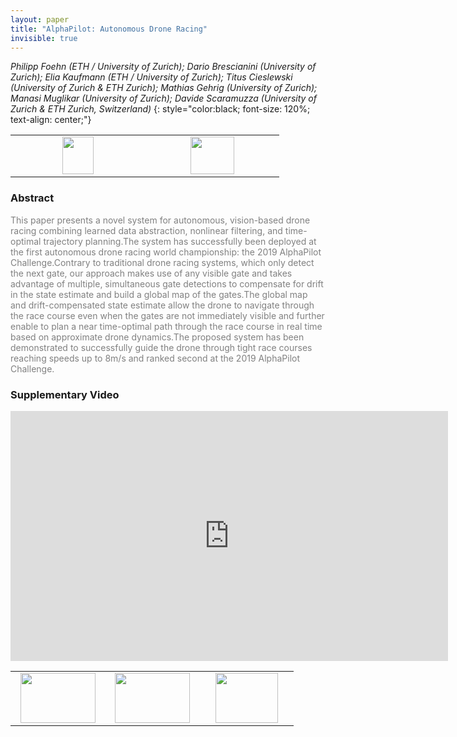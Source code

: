 ```yaml
---
layout: paper
title: "AlphaPilot: Autonomous Drone Racing"
invisible: true
---
```

*Philipp Foehn (ETH / University of Zurich); Dario Brescianini (University of Zurich); Elia Kaufmann (ETH / University of Zurich); Titus Cieslewski (University of Zurich & ETH Zurich); Mathias Gehrig (University of Zurich); Manasi Muglikar (University of Zurich); Davide Scaramuzza (University of Zurich & ETH Zurich, Switzerland)*
{: style="color:black; font-size: 120%; text-align: center;"}

<table width="20%"> <tr>
<td style="width: 20%; text-align: center;"><a href="http://www.roboticsproceedings.org/rss16/p081.pdf"><img src="{{ site.baseurl }}/images/paper_link.png"
width = "50"  height = "60"/> </a> </td>

<td style="width: 20%; text-align: center;"><a href="nan"><img src="{{ site.baseurl }}/images/pheedloop_link.png"
width = "70"  height = "60"/> </a> </td>

</tr></table>

### Abstract
<html><p style="color:gray; font-size: 100%; text-align: justified;">
This paper presents a novel system for autonomous, vision-based drone racing combining learned data abstraction, nonlinear filtering, and time-optimal trajectory planning.The system has successfully been deployed at the first autonomous drone racing world championship: the 2019 AlphaPilot Challenge.Contrary to traditional drone racing systems, which only detect the next gate, our approach makes use of any visible gate  and takes advantage of multiple, simultaneous gate detections to compensate for drift in the state estimate and build a global map of the gates.The global map and drift-compensated state estimate allow the drone to navigate through the race course even when the gates are not immediately visible and further enable to plan a near time-optimal path through the race course in real time based on approximate drone dynamics.The proposed system has been demonstrated to successfully guide the drone through tight race courses reaching speeds up to 8m/s and ranked second at the 2019 AlphaPilot Challenge.
</p></html>

### Supplementary Video
<iframe width="700" height="400" src="https://www.youtube.com/embed/DGjwm5PZQT8 " frameborder="0" allow="accelerometer; autoplay; encrypted-media; gyroscope; picture-in-picture" allowfullscreen></iframe>

<table width="100%"><tr><td style="width: 30%; text-align: center;"><a href="{{ site.baseurl }}/program/papers/80"> <img src="{{ site.baseurl }}/images/previous_icon.png" width = "120"  height = "80"/> </a> </td>

<td style="width: 30%; text-align: center;"><a href="{{ site.baseurl }}/program/papers"> <img src="{{ site.baseurl }}/images/overview_icon.png" width = "120"  height = "80"/> </a> </td> 

<td style="width: 30%; text-align: center;"><a href="{{ site.baseurl }}/program/papers/82"> <img src="{{ site.baseurl }}/images/next_icon.png" width = "100"  height = "80"/> </a> </td> 

</tr></table>

